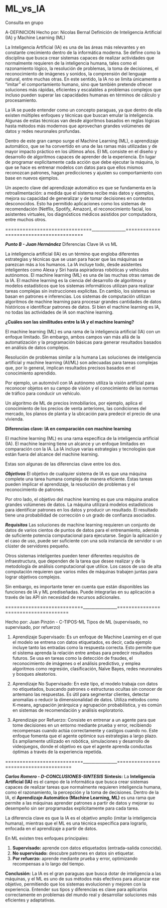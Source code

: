 # ML_vs_IA

Consulta en grupo

A-DEFINICION
Hecho por: Nicolas Bernal Definición de Inteligencia Artificial (IA) y Machine Learning (ML)

La Inteligencia Artificial (IA) es una de las áreas más relevantes y en constante crecimiento dentro de la informática moderna. Se define como la disciplina que busca crear sistemas capaces de realizar actividades que normalmente requieren de la inteligencia humana, tales como el razonamiento lógico, la resolución de problemas, la toma de decisiones, el reconocimiento de imágenes y sonidos, la comprensión del lenguaje natural, entre muchas otras. En este sentido, la IA no se limita únicamente a “imitar” el comportamiento humano, sino que también pretende ofrecer soluciones más rápidas, eficientes y escalables a problemas complejos que incluso pueden superar las capacidades humanas en términos de cálculo y procesamiento.

La IA se puede entender como un concepto paraguas, ya que dentro de ella existen múltiples enfoques y técnicas que buscan emular la inteligencia. Algunas de estas técnicas van desde algoritmos basados en reglas lógicas hasta métodos más modernos que aprovechan grandes volúmenes de datos y redes neuronales profundas.

Dentro de este gran campo surge el Machine Learning (ML), o aprendizaje automático, que se ha convertido en una de las ramas más utilizadas y de mayor impacto práctico en los últimos años. El ML consiste en el diseño y desarrollo de algoritmos capaces de aprender de la experiencia. En lugar de programar explícitamente cada acción que debe ejecutar la máquina, lo que se hace es entrenar modelos con datos para que ellos mismos reconozcan patrones, hagan predicciones y ajusten su comportamiento con base en nuevos ejemplos.

Un aspecto clave del aprendizaje automático es que se fundamenta en la retroalimentación: a medida que el sistema recibe más datos y ejemplos, mejora su capacidad de generalizar y de tomar decisiones en contextos desconocidos. Esto ha permitido aplicaciones como los sistemas de recomendación (Netflix, Spotify, Amazon), el reconocimiento facial, los asistentes virtuales, los diagnósticos médicos asistidos por computadora, entre muchos otros.


==============================_________________=======================================

**_Punto B - Juan Hernández_**
Diferencias Clave IA vs ML

La inteligencia artificial (IA) es un término que engloba diferentes estrategias y técnicas que se usan 
para hacer que las máquinas se parezcan más a los humanos. La IA incluye todo, desde asistentes 
inteligentes como Alexa y Siri hasta aspiradoras robóticas y vehículos autónomos. El machine learning 
(ML) es una de las muchas otras ramas de la IA. El machine learning es la ciencia del desarrollo de 
algoritmos y modelos estadísticos que los sistemas informáticos utilizan para realizar tareas complejas 
sin instrucciones explícitas. En cambio, los sistemas se basan en patrones e inferencias. Los sistemas 
de computación utilizan algoritmos de machine learning para procesar grandes cantidades de datos 
históricos e identificar patrones de datos. Si bien el machine learning es IA, no todas las actividades 
de IA son machine learning.

**¿Cuáles son las similitudes entre la IA y el machine learning?**

El machine learning (ML) es una rama de la inteligencia artificial (IA) con un enfoque limitado. Sin 
embargo, ambos campos van más allá de la automatización y la programación básicas para generar 
resultados basados en análisis de datos complejos.

Resolución de problemas similar a la humana
Las soluciones de inteligencia artificial y machine learning (AI/ML) son adecuadas para tareas 
complejas que, por lo general, implican resultados precisos basados en el conocimiento aprendido.

Por ejemplo, un automóvil con IA autónomo utiliza la visión artificial para reconocer objetos en su 
campo de visión y el conocimiento de las normas de tráfico para conducir un vehículo.

Un algoritmo de ML de precios inmobiliarios, por ejemplo, aplica el conocimiento de los precios de 
venta anteriores, las condiciones del mercado, los planos de planta y la ubicación para predecir el 
precio de una vivienda.

**Diferencias clave: IA en comparación con machine learning**

El machine learning (ML) es una rama específica de la inteligencia artificial (IA). El machine learning 
tiene un alcance y un enfoque limitados en comparación con la IA. La IA incluye varias estrategias y 
tecnologías que están fuera del alcance del machine learning.

Estas son algunas de las diferencias clave entre los dos.

**_Objetivos_**
El objetivo de cualquier sistema de IA es que una máquina complete una tarea humana compleja de manera 
eficiente. Estas tareas pueden implicar el aprendizaje, la resolución de problemas y el reconocimiento 
de patrones.

Por otro lado, el objetivo del machine learning es que una máquina analice grandes volúmenes de datos. 
La máquina utilizará modelos estadísticos para identificar patrones en los datos y producir un 
resultado. El resultado tiene una probabilidad de corrección o un grado de confianza asociados.

**_Requisitos_**
Las soluciones de machine learning requieren un conjunto de datos de varios cientos de puntos de datos 
para el entrenamiento, además de suficiente potencia computacional para ejecutarse. Según la aplicación 
y el caso de uso, puede ser suficiente con una sola instancia de servidor o un clúster de servidores 
pequeño.

Otros sistemas inteligentes pueden tener diferentes requisitos de infraestructura, que dependen de la 
tarea que desee realizar y de la metodología de análisis computacional que utilice. Los casos de uso de 
alta computación requieren que varios miles de máquinas trabajen juntas para lograr objetivos complejos.

Sin embargo, es importante tener en cuenta que están disponibles las funciones de IA y ML prediseñadas. 
Puede integrarlas en su aplicación a través de las API sin necesidad de recursos adicionales.

===========================_________________=====================================

Hecho por: Juan Pinzón - C-TIPOS-ML
Tipos de ML (supervisado, no supervisado, por refuerzo)
1. Aprendizaje Supervisado:
Es un enfoque de Machine Learning en el que el modelo se entrena con datos etiquetados, es decir, cada ejemplo incluye tanto las entradas como la respuesta correcta. Esto permite que el sistema aprenda la relación entre ambas para predecir resultados futuros. Se usa en tareas como la detección de fraudes, el reconocimiento de imágenes o el análisis predictivo, y emplea algoritmos como regresión, clasificación, Naïve Bayes, redes neuronales y bosques aleatorios.

2. Aprendizaje No Supervisado:
En este tipo, el modelo trabaja con datos no etiquetados, buscando patrones o estructuras ocultas sin conocer de antemano las respuestas. Es útil para segmentar clientes, detectar anomalías o reducir la dimensionalidad de datos. Utiliza métodos como K-means, agrupación jerárquica y agrupación probabilística, y es común en sistemas de recomendación y análisis exploratorio.

3. Aprendizaje por Refuerzo:
Consiste en entrenar a un agente para que tome decisiones en un entorno mediante prueba y error, recibiendo recompensas cuando actúa correctamente y castigos cuando no. Este enfoque fomenta que el agente optimice sus estrategias a largo plazo. Es ampliamente utilizado en robótica, simulaciones y desarrollo de videojuegos, donde el objetivo es que el agente aprenda conductas óptimas a través de la experiencia repetida.

===========================_________________======================================

**_Carlos Romero - D-CONCLUSIONES-SINTESIS_**
**Síntesis:**
La **Inteligencia Artificial (IA)** es el campo de la informática que busca crear sistemas capaces de realizar tareas que normalmente requieren inteligencia humana, como el razonamiento, la percepción y la toma de decisiones.
Dentro de la IA, el **Aprendizaje Automático (Machine Learning, ML)** es una rama que permite a las máquinas aprender patrones a partir de datos y mejorar su desempeño sin ser programadas explícitamente para cada tarea.

La diferencia clave es que la IA es el objetivo amplio (imitar la inteligencia humana), mientras que el ML es una técnica específica para lograrlo, enfocada en el aprendizaje a partir de datos.

En ML existen tres enfoques principales:

1. **Supervisado:** aprende con datos etiquetados (entrada–salida conocida).
2. **No supervisado:** descubre patrones en datos sin etiquetar.
3. **Por refuerzo:** aprende mediante prueba y error, optimizando recompensas a lo largo del tiempo.

**Conclusión:**
La IA es el gran paraguas que busca dotar de inteligencia a las máquinas, y el ML es uno de sus métodos más efectivos para alcanzar ese objetivo, 
permitiendo que los sistemas evolucionen y mejoren con la experiencia. Entender sus tipos y diferencias es clave para aplicarlos correctamente en 
problemas del mundo real y desarrollar soluciones más eficientes y adaptativas.
